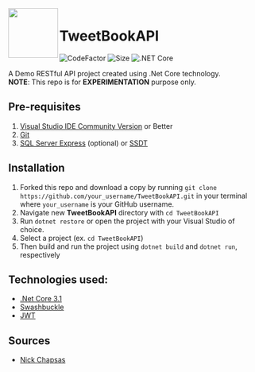 <img src="https://upload.wikimedia.org/wikipedia/commons/e/ee/.NET_Core_Logo.svg" width="100" height="100" align="left" />

# TweetBookAPI

![CodeFactor](https://img.shields.io/codefactor/grade/github/jscastanos/TweetBookAPI)
![Size](https://img.shields.io/github/repo-size/jscastanos/TweetbookAPI)
![.NET Core](https://github.com/jscastanos/TweetBookAPI/workflows/.NET%20Core/badge.svg?branch=master)

A Demo RESTful API project created using .Net Core technology. </br>
**NOTE**: This repo is for **EXPERIMENTATION** purpose only.

## Pre-requisites

1. [Visual Studio IDE Community Version](https://visualstudio.microsoft.com/vs/) or Better
2. [Git](https://git-scm.com/)
3. [SQL Server Express](https://www.microsoft.com/en-us/sql-server/sql-server-downloads) (optional) or [SSDT](https://docs.microsoft.com/en-us/sql/ssdt/download-sql-server-data-tools-ssdt?view=sql-server-ver15)

## Installation

1. Forked this repo and download a copy by running `git clone https://github.com/your_username/TweetBookAPI.git` in your terminal where `your_username` is your GitHub username.
2. Navigate new **TweetBookAPI** directory with `cd TweetBookAPI`
3. Run `dotnet restore` or open the project with your Visual Studio of choice.
4. Select a project (ex. `cd TweetBookAPI`)
5. Then build and run the project using `dotnet build` and `dotnet run`, respectively


## Technologies used:

- [.Net Core 3.1](https://dotnet.microsoft.com/download/dotnet-core/3.1)
- [Swashbuckle](https://www.nuget.org/packages/Swashbuckle)
- [JWT](https://jwt.io/)

## Sources

- [Nick Chapsas](https://www.youtube.com/watch?v=sdlt3-ptt9g&list=PLUOequmGnXxOgmSDWU7Tl6iQTsOtyjtwU)
